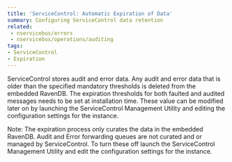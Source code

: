 ```yaml
---
title: 'ServiceControl: Automatic Expiration of Data'
summary: Configuring ServiceControl data retention
related:
 - nservicebus/errors
 - nservicebus/operations/auditing
tags:
- ServiceControl
- Expiration
---
```


ServiceControl stores audit and error data. Any audit and error data that is older than the specified mandatory thresholds is deleted from the embedded RavenDB. The expiration thresholds for both faulted and audited messages needs to be set at installation time. These value can be modified later on by launching the ServiceControl Management Utility and editing the configuration settings for the instance.

Note: The expiration process only curates the data in the embedded RavenDB. Audit and Error forwarding queues are not curated and or managed by ServiceControl. To turn these off launch the ServiceControl Management Utility and edit the configuration settings for the instance.